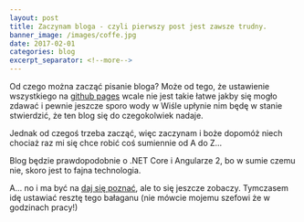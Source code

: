 ```yaml
---
layout: post
title: Zaczynam bloga - czyli pierwszy post jest zawsze trudny.
banner_image: /images/coffe.jpg
date: 2017-02-01
categories: blog
excerpt_separator: <!--more-->
---
```


Od czego można zacząć pisanie bloga?
Może od tego, że ustawienie wszystkiego na [github pages](http://pages.github.com) wcale nie jest takie łatwe jakby się mogło zdawać i pewnie jeszcze sporo wody w Wiśle upłynie nim będę w stanie stwierdzić, że ten blog się do czegokolwiek nadaje.
<!--more-->
Jednak od czegoś trzeba zacząć, więc zaczynam i boże dopomóż niech chociaż raz mi się chce robić coś sumiennie od A do Z...

Blog będzie prawdopodobnie o .NET Core i Angularze 2, bo w sumie czemu nie, skoro jest to fajna technologia.

A... no i ma być na [daj się poznać](http://devstyle.pl/daj-sie-poznac/), ale to się jeszcze zobaczy.
Tymczasem idę ustawiać resztę tego bałaganu (nie mówcie mojemu szefowi że w godzinach pracy!)
